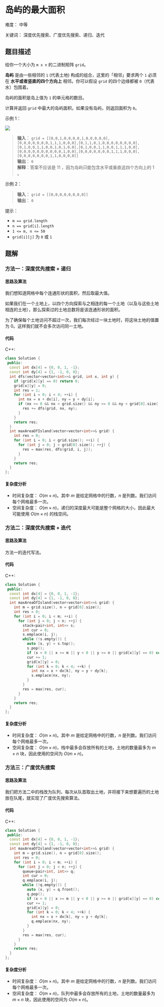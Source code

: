 # 岛屿的最大面积

难度： 中等

关键词： 深度优先搜索、广度优先搜索、递归、迭代

## 题目描述

给你一个大小为 `m x n` 的二进制矩阵 `grid`。

**岛屿** 是由一些相邻的 `1` (代表土地) 构成的组合，这里的「相邻」要求两个 `1` 必须在 **水平或者竖直的四个方向上** 相邻。你可以假设 `grid` 的四个边缘都被 `0`（代表水）包围着。

岛屿的面积是岛上值为 `1` 的单元格的数目。

计算并返回 `grid` 中最大的岛屿面积。如果没有岛屿，则返回面积为 `0`。

示例 1：

![](https://assets.leetcode.com/uploads/2021/05/01/maxarea1-grid.jpg)

>**输入**： `grid = [[0,0,1,0,0,0,0,1,0,0,0,0,0],[0,0,0,0,0,0,0,1,1,1,0,0,0],[0,1,1,0,1,0,0,0,0,0,0,0,0],[0,1,0,0,1,1,0,0,1,0,1,0,0],[0,1,0,0,1,1,0,0,1,1,1,0,0],[0,0,0,0,0,0,0,0,0,0,1,0,0],[0,0,0,0,0,0,0,1,1,1,0,0,0],[0,0,0,0,0,0,0,1,1,0,0,0,0]]` <br>
**输出**： `6` <br>
**解释**：答案不应该是 11 ，因为岛屿只能包含水平或垂直这四个方向上的 1 。

示例 2：

>**输入**： `grid = [[0,0,0,0,0,0,0,0]]` <br>
**输出**： `0`

提示：

* `m == grid.length`
* `n == grid[i].length`
* `1 <= m, n <= 50`
* `grid[i][j]` 为 `0` 或 `1`

## 题解

### 方法一：深度优先搜索 + 递归

#### 思路及算法

我们想知道网格中每个连通形状的面积，然后取最大值。

如果我们在一个土地上，以四个方向探索与之相连的每一个土地（以及与这些土地相连的土地），那么探索过的土地总数将是该连通形状的面积。

为了确保每个土地访问不超过一次，我们每次经过一块土地时，将这块土地的值置为 $0$。这样我们就不会多次访问同一土地。

#### 代码

C++:
```cpp
class Solution {
 public:
  const int dx[4] = {0, 0, 1, -1};
  const int dy[4] = {1, -1, 0, 0};
  int dfs(vector<vector<int>>& grid, int x, int y) {
    if (grid[x][y] == 0) return 0;
    grid[x][y] = 0;
    int res = 1;
    for (int i = 0; i < 4; ++i) {
      int nx = x + dx[i], ny = y + dy[i];
      if (nx >= 0 && nx < grid.size() && ny >= 0 && ny < grid[0].size()) {
        res += dfs(grid, nx, ny);
      }
    }
    return res;
  }
  int maxAreaOfIsland(vector<vector<int>>& grid) {
    int res = 0;
    for (int i = 0; i < grid.size(); ++i) {
      for (int j = 0; j < grid[0].size(); ++j) {
        res = max(res, dfs(grid, i, j));
      }
    }
    return res;
  }
};
```

#### 复杂度分析

* 时间复杂度： $O(m \times n)$。其中 $m$ 是给定网格中的行数，$n$ 是列数。我们访问每个网格最多一次。
* 空间复杂度： $O(m \times n)$，递归的深度最大可能是整个网格的大小，因此最大可能使用 $O(m \times n)$ 的栈空间。

### 方法二：深度优先搜索 + 迭代

#### 思路及算法

方法一的迭代写法。

#### 代码

C++:
```cpp
class Solution {
 public:
  const int dx[4] = {0, 0, 1, -1};
  const int dy[4] = {1, -1, 0, 0};
  int maxAreaOfIsland(vector<vector<int>>& grid) {
    int m = grid.size(), n = grid[0].size();
    int res = 0;
    for (int i = 0; i < m; ++i) {
      for (int j = 0; j < n; ++j) {
        stack<pair<int, int>> s;
        int cur = 0;
        s.emplace(i, j);
        while (!s.empty()) {
          auto [x, y] = s.top();
          s.pop();
          if (x < 0 || x >= m || y < 0 || y >= n || grid[x][y] == 0) continue;
          cur += 1;
          grid[x][y] = 0;
          for (int k = 0; k < 4; ++k) {
            int nx = x + dx[k], ny = y + dy[k];
            s.emplace(nx, ny);
          } 
        }
        res = max(res, cur);
      }
    }
    return res;
  }
};
```

#### 复杂度分析

* 时间复杂度： $O(m \times n)$。其中 $m$ 是给定网格中的行数，$n$ 是列数。我们访问每个网格最多一次。
* 空间复杂度： $O(m \times n)$，栈中最多会存放所有的土地，土地的数量最多为 $m \times n$ 块，因此使用的空间为 $O(m \times n)$。

### 方法三：广度优先搜索

#### 思路及算法

我们把方法二中的栈改为队列，每次从队首取出土地，并将接下来想要遍历的土地放在队尾，就实现了广度优先搜索算法。

#### 代码

C++:
```cpp
class Solution {
 public:
  const int dx[4] = {0, 0, 1, -1};
  const int dy[4] = {1, -1, 0, 0};
  int maxAreaOfIsland(vector<vector<int>>& grid) {
    int m = grid.size(), n = grid[0].size();
    int res = 0;
    for (int i = 0; i < m; ++i) {
      for (int j = 0; j < n; ++j) {
        queue<pair<int, int>> q;
        int cur = 0;
        q.emplace(i, j);
        while (!q.empty()) {
          auto [x, y] = q.front();
          q.pop();
          if (x < 0 || x >= m || y < 0 || y >= n || grid[x][y] == 0) continue;
          cur += 1;
          grid[x][y] = 0;
          for (int k = 0; k < 4; ++k) {
            int nx = x + dx[k], ny = y + dy[k];
            q.emplace(nx, ny);
          } 
        }
        res = max(res, cur);
      }
    }
    return res;
  }
};
```

#### 复杂度分析

* 时间复杂度： $O(m \times n)$。其中 $m$ 是给定网格中的行数，$n$ 是列数。我们访问每个网格最多一次。
* 空间复杂度： $O(m \times n)$，队列中最多会存放所有的土地，土地的数量最多为 $m \times n$ 块，因此使用的空间为 $O(m \times n)$。